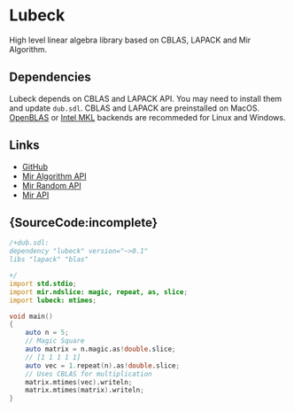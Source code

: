 # Lubeck

High level linear algebra library based on CBLAS, LAPACK and Mir Algorithm.

## Dependencies
Lubeck depends on CBLAS and LAPACK API. You may need to install them and update `dub.sdl`.
CBLAS and LAPACK are preinstalled on MacOS.
[OpenBLAS](http://www.openblas.net) or [Intel MKL](https://software.intel.com/en-us/mkl)
backends are recommeded for Linux and Windows.

## Links

 - [GitHub](https://github.com/kaleidicassociates/lubeck)
 - [Mir Algorithm API](http://docs.algorithm.dlang.io)
 - [Mir Random API](http://docs.algorithm.dlang.io)
 - [Mir API](http://docs.mir.dlang.io)

## {SourceCode:incomplete}

```d
/+dub.sdl:
dependency "lubeck" version="~>0.1"
libs "lapack" "blas"

+/
import std.stdio;
import mir.ndslice: magic, repeat, as, slice;
import lubeck: mtimes;

void main()
{
    auto n = 5;
    // Magic Square
    auto matrix = n.magic.as!double.slice;
    // [1 1 1 1 1]
    auto vec = 1.repeat(n).as!double.slice;
    // Uses CBLAS for multiplication
    matrix.mtimes(vec).writeln;
    matrix.mtimes(matrix).writeln;
}
```
